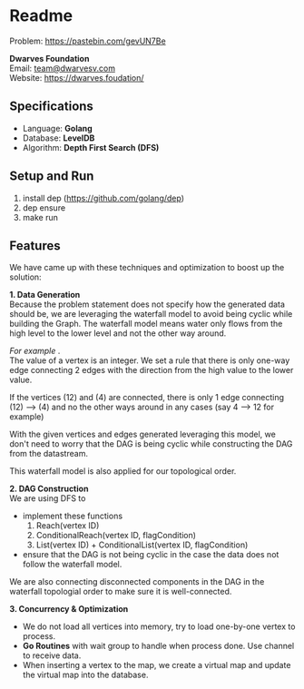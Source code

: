 # Readme

Problem: https://pastebin.com/gevUN7Be  


**Dwarves Foundation**  
Email: team@dwarvesv.com   
Website: https://dwarves.foudation/  

## Specifications
* Language: **Golang**  
* Database: **LevelDB**   
* Algorithm: **Depth First Search (DFS)**  


## Setup and Run
1.  install dep (https://github.com/golang/dep)
2.  dep ensure
3.  make run


## Features
We have came up with these techniques and optimization to boost up the solution:

**1.  Data Generation**  
Because the problem statement does not specify how the generated data should be, we are leveraging the waterfall model to avoid being cyclic while building the Graph. The waterfall model means water only flows from the high level to the lower level and not the other way around.

*For example* .   
The value of a vertex is an integer. We set a rule that there is only one-way edge connecting 2 edges with the direction from the high value to the lower value.

If the vertices (12) and (4) are connected, there is only 1 edge connecting (12) --> (4) and no the other ways around in any cases (say 4 --> 12 for example)

With the given vertices and edges generated leveraging this model, we don't need to worry that the DAG is being cyclic while constructing the DAG from the datastream.

This waterfall model is also applied for our topological order.

**2.  DAG Construction**  
We are using DFS to
* implement these functions
    1) Reach(vertex ID)
    2) ConditionalReach(vertex ID, flagCondition)
    3) List(vertex ID) + ConditionalList(vertex ID, flagCondition)
* ensure that the DAG is not being cyclic in the case the data does not follow the waterfall model.

We are also connecting disconnected components in the DAG in the waterfall topologial order to make sure it is well-connected.


**3.  Concurrency & Optimization**
* We do not load all vertices into memory, try to load one-by-one vertex to process.
* **Go Routines** with wait group to handle when process done. Use channel to receive data.
* When inserting a vertex to the map, we create a virtual map and update the virtual map into the database.
